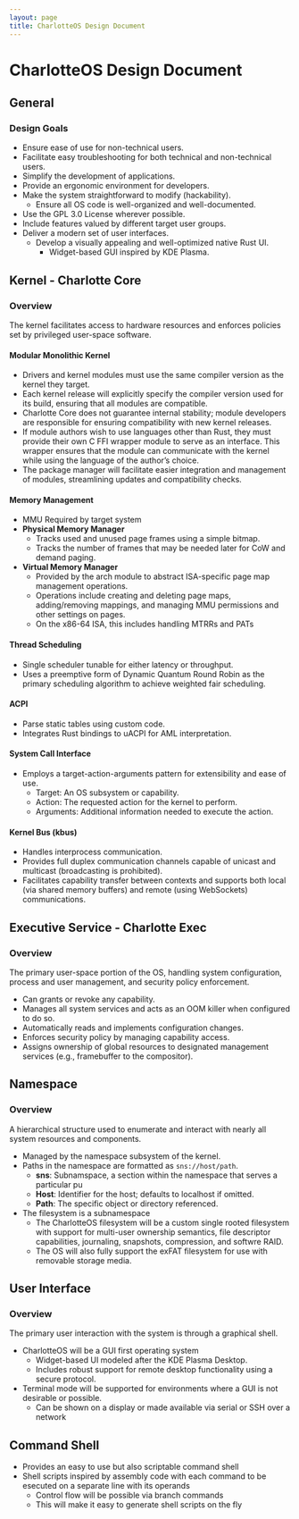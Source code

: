 ```yaml
---
layout: page
title: CharlotteOS Design Document
---
```


# CharlotteOS Design Document

## General

### Design Goals
- Ensure ease of use for non-technical users.
- Facilitate easy troubleshooting for both technical and non-technical users.
- Simplify the development of applications.
- Provide an ergonomic environment for developers.
- Make the system straightforward to modify (hackability).
  - Ensure all OS code is well-organized and well-documented.
- Use the GPL 3.0 License wherever possible.
- Include features valued by different target user groups.
- Deliver a modern set of user interfaces.
  - Develop a visually appealing and well-optimized native Rust UI.
    - Widget-based GUI inspired by KDE Plasma.

## Kernel - Charlotte Core

### Overview
The kernel facilitates access to hardware resources and enforces policies set by privileged user-space software.

#### Modular Monolithic Kernel
- Drivers and kernel modules must use the same compiler version as the kernel they target.
- Each kernel release will explicitly specify the compiler version used for its build, ensuring that all modules are compatible.
- Charlotte Core does not guarantee internal stability; module developers are responsible for ensuring compatibility with new kernel releases.
- If module authors wish to use languages other than Rust, they must provide their own C FFI wrapper module to serve as an interface. This wrapper ensures that the module can communicate with the kernel while using the language of the author’s choice.
- The package manager will facilitate easier integration and management of modules, streamlining updates and compatibility checks.

#### Memory Management
- MMU Required by target system
- **Physical Memory Manager**
  - Tracks used and unused page frames using a simple bitmap.
  - Tracks the number of frames that may be needed later for CoW and demand paging.
- **Virtual Memory Manager**
  - Provided by the arch module to abstract ISA-specific page map management operations.
  - Operations include creating and deleting page maps, adding/removing mappings, and managing MMU permissions and other settings on pages.
  - On the x86-64 ISA, this includes handling MTRRs and PATs

#### Thread Scheduling
- Single scheduler tunable for either latency or throughput.
- Uses a preemptive form of Dynamic Quantum Round Robin as the primary scheduling algorithm to achieve weighted fair scheduling.

#### ACPI
- Parse static tables using custom code.
- Integrates Rust bindings to uACPI for AML interpretation.

#### System Call Interface
- Employs a target-action-arguments pattern for extensibility and ease of use.
  - Target: An OS subsystem or capability.
  - Action: The requested action for the kernel to perform.
  - Arguments: Additional information needed to execute the action.

#### Kernel Bus (kbus)
- Handles interprocess communication.
- Provides full duplex communication channels capable of unicast and multicast (broadcasting is prohibited).
- Facilitates capability transfer between contexts and supports both local (via shared memory buffers) and remote (using WebSockets) communications.

## Executive Service - Charlotte Exec

### Overview
The primary user-space portion of the OS, handling system configuration, process and user management, and security policy enforcement.

- Can grants or revoke any capability.
- Manages all system services and acts as an OOM killer when configured to do so.
- Automatically reads and implements configuration changes.
- Enforces security policy by managing capability access.
- Assigns ownership of global resources to designated management services (e.g., framebuffer to the compositor).

## Namespace

### Overview
A hierarchical structure used to enumerate and interact with nearly all system resources and components.

- Managed by the namespace subsystem of the kernel.
- Paths in the namespace are formatted as `sns://host/path`.
  - **sns**: Subnamspace, a section within the namespace that serves a particular pu
  - **Host**: Identifier for the host; defaults to localhost if omitted.
  - **Path**: The specific object or directory referenced.
- The filesystem is a subnamespace
  - The CharlotteOS filesystem will be a custom single rooted filesystem with support for multi-user ownership semantics, file descriptor capabilities, journaling, snapshots, compression, and softwre RAID.
  - The OS will also fully support the exFAT filesystem for use with removable storage media.

## User Interface

### Overview
The primary user interaction with the system is through a graphical shell.

- CharlotteOS will be a GUI first operating system
  - Widget-based UI modeled after the KDE Plasma Desktop.
  - Includes robust support for remote desktop functionality using a secure protocol.
- Terminal mode will be supported for environments where a GUI is not desirable or possible.
  - Can be shown on a display or made available via serial or SSH over a network

## Command Shell
- Provides an easy to use but also scriptable command shell
- Shell scripts inspired by assembly code with each command to be esecuted on a separate line with its operands
  - Control flow will be possible via branch commands
  - This will make it easy to generate shell scripts on the fly

